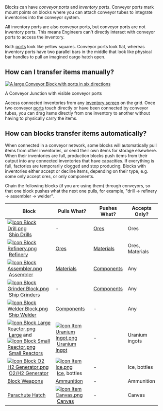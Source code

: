 Blocks can have _conveyor ports_ and _inventory ports_. Conveyor ports mark mount points on blocks where you can attach conveyor tubes to integrate inventories into the conveyor system.

All inventory ports are also conveyor ports, but conveyor ports are not inventory ports. This means Engineers can't directly interact with conveyor ports to access the inventory.

Both [ports](https://spaceengineers.wiki.gg/wiki/Port "Port") look like yellow squares. Conveyor ports look flat, whereas inventory ports have two parallel bars in the middle that look like physical bar handles to pull an imagined cargo hatch open.

## How can I transfer items manually?

[![A large Conveyor Block with ports in six directions](https://spaceengineers.wiki.gg/images/thumb/5/50/Conveyor_Block_.png/320px-Conveyor_Block_.png?870f6d)](https://spaceengineers.wiki.gg/wiki/File:Conveyor_Block_.png "File:Conveyor Block .png")

A Conveyor Junction with visible conveyor ports

Access connected inventories from any [inventory screen](https://spaceengineers.wiki.gg/wiki/Inventory "Inventory") on the grid. Once two conveyor [ports](https://spaceengineers.wiki.gg/wiki/Port "Port") touch directly or have been connected by conveyor tubes, you can drag items directly from one inventory to another without having to physically carry the items.

## How can blocks transfer items automatically?

When connected in a conveyor network, some blocks will automatically pull items from other inventories, or send their own items for storage elsewhere. When their inventories are full, production blocks push items from their output into any connected inventories that have capacities. If everything is full, factories are temporarily clogged and stop producing. Blocks with inventories either accept or decline items, depending on their type, e.g. some only accept ores, or only components.

Chain the following blocks (if you are using them) through conveyors, so that one block pushes what the next one pulls, for example, "drill -> refinery -> assembler -> welder".

| Block | Pulls What? | Pushes What? | Accepts Only? |
| --- | --- | --- | --- |
| [![Icon Block Drill.png](https://spaceengineers.wiki.gg/images/thumb/3/32/Icon_Block_Drill.png/21px-Icon_Block_Drill.png?a1b524)](https://spaceengineers.wiki.gg/wiki/Drill "Drill") [Ship Drills](https://spaceengineers.wiki.gg/wiki/Drill "Drill") | \-  | [Ores](https://spaceengineers.wiki.gg/wiki/Ores "Ores") | Ores |
| [![Icon Block Refinery.png](https://spaceengineers.wiki.gg/images/thumb/6/6a/Icon_Block_Refinery.png/21px-Icon_Block_Refinery.png?a9b68a)](https://spaceengineers.wiki.gg/wiki/Refinery "Refinery") [Refinery](https://spaceengineers.wiki.gg/wiki/Refinery "Refinery") | [Ores](https://spaceengineers.wiki.gg/wiki/Ores "Ores") | [Materials](https://spaceengineers.wiki.gg/wiki/Material "Material") | Ores, Materials |
| [![Icon Block Assembler.png](https://spaceengineers.wiki.gg/images/thumb/c/cd/Icon_Block_Assembler.png/21px-Icon_Block_Assembler.png?ceefab)](https://spaceengineers.wiki.gg/wiki/Assembler "Assembler") [Assembler](https://spaceengineers.wiki.gg/wiki/Assembler "Assembler") | [Materials](https://spaceengineers.wiki.gg/wiki/Material "Material") | [Components](https://spaceengineers.wiki.gg/wiki/Component "Component") | Any |
| [![Icon Block Grinder Block.png](https://spaceengineers.wiki.gg/images/thumb/7/73/Icon_Block_Grinder_Block.png/21px-Icon_Block_Grinder_Block.png?88a55d)](https://spaceengineers.wiki.gg/wiki/Grinder "Grinder") [Ship Grinders](https://spaceengineers.wiki.gg/wiki/Grinder "Grinder") | \-  | [Components](https://spaceengineers.wiki.gg/wiki/Component "Component") | Any |
| [![Icon Block Welder Block.png](https://spaceengineers.wiki.gg/images/thumb/4/41/Icon_Block_Welder_Block.png/21px-Icon_Block_Welder_Block.png?2e0da4)](https://spaceengineers.wiki.gg/wiki/Welder "Welder") [Ship Welder](https://spaceengineers.wiki.gg/wiki/Welder "Welder") | [Components](https://spaceengineers.wiki.gg/wiki/Component "Component") | \-  | Any |
| [![Icon Block Large Reactor.png](https://spaceengineers.wiki.gg/images/thumb/1/1c/Icon_Block_Large_Reactor.png/21px-Icon_Block_Large_Reactor.png?f77bf9)](https://spaceengineers.wiki.gg/wiki/Large_Reactor "Large Reactor") [Large](https://spaceengineers.wiki.gg/wiki/Large_Reactor "Large Reactor") and  [![Icon Block Small Reactor.png](https://spaceengineers.wiki.gg/images/thumb/2/23/Icon_Block_Small_Reactor.png/21px-Icon_Block_Small_Reactor.png?64124d)](https://spaceengineers.wiki.gg/wiki/Small_Reactor "Small Reactor") [Small Reactors](https://spaceengineers.wiki.gg/wiki/Small_Reactor "Small Reactor") | [![Icon Item Uranium Ingot.png](https://spaceengineers.wiki.gg/images/thumb/d/dd/Icon_Item_Uranium_Ingot.png/21px-Icon_Item_Uranium_Ingot.png?750d14)](https://spaceengineers.wiki.gg/wiki/Uranium_Ingot "Uranium Ingot") [Uranium Ingot](https://spaceengineers.wiki.gg/wiki/Uranium_Ingot "Uranium Ingot") | \-  | Uranium ingots |
| [![Icon Block O2 H2 Generator.png](https://spaceengineers.wiki.gg/images/thumb/7/7e/Icon_Block_O2_H2_Generator.png/21px-Icon_Block_O2_H2_Generator.png?60936f)](https://spaceengineers.wiki.gg/wiki/O2_H2_Generator "O2 H2 Generator") [O2/H2 Generator](https://spaceengineers.wiki.gg/wiki/O2_H2_Generator "O2 H2 Generator") | [![Icon Item Ice.png](https://spaceengineers.wiki.gg/images/thumb/9/9a/Icon_Item_Ice.png/21px-Icon_Item_Ice.png?f8a728)](https://spaceengineers.wiki.gg/wiki/Ice "Ice") [Ice](https://spaceengineers.wiki.gg/wiki/Ice "Ice"), bottles | \-  | Ice, bottles |
| [Block Weapons](https://spaceengineers.wiki.gg/wiki/Block_Weapons "Block Weapons") | [Ammunition](https://spaceengineers.wiki.gg/wiki/Ammunition "Ammunition") | \-  | Ammunition |
| [Parachute Hatch](https://spaceengineers.wiki.gg/wiki/Parachute_Hatch "Parachute Hatch") | [![Icon Item Canvas.png](https://spaceengineers.wiki.gg/images/thumb/8/84/Icon_Item_Canvas.png/21px-Icon_Item_Canvas.png?88f865)](https://spaceengineers.wiki.gg/wiki/Canvas "Canvas") [Canvas](https://spaceengineers.wiki.gg/wiki/Canvas "Canvas") | \-  | Canvas |
